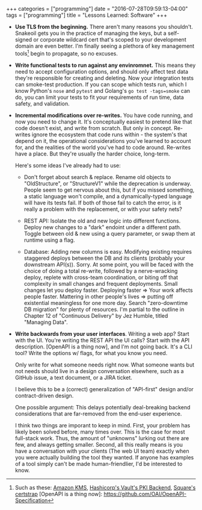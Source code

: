 +++
categories = ["programming"]
date = "2016-07-28T09:59:13-04:00"
tags = ["programming"]
title = "Lessons Learned: Software"
+++

* __Use TLS from the beginning.__
  There aren't many reasons you shouldn't. Snakeoil gets you in the practice of
  managing the keys, but a self-signed or corporate wildcard cert that's scoped
  to your development domain are even better. I'm finally seeing a plethora of
  key management tools[^kmt] begin to propagate, so no excuses.

* __Write functional tests to run against any envinromnet.__
  This means they need to accept configuration options, and should only
  affect test data they're responsible for creating and deleting. Now your
  integration tests can smoke-test production.
  If you can scope which tests run, which I know Python's `nose` and `pytest`
  and Golang's `go test -tags=smoke` can do, you can limit your tests to fit
  your requirements of run time, data safety, and validation.

* __Incremental modifications over re-writes.__
   You have code running, and now you need to change it. It's conceptually
   easiest to pretend like that code doesn't exist, and write from scratch.
   But only in concept. Re-writes ignore the ecosystem that code runs within -
   the system's that depend on it, the operational considerations you've learned to
   account for, and the realities of the world you've had to code around.
   Re-writes have a place. But they're usually the harder choice, long-term.

    Here's some ideas I've already had to use:

  * Don't forget about search & replace. Rename old objects to
    "OldStructure", or "StructureV1" while the deprecation is underway.
    People seem to get nervous about this, but if you missed something, a
    static language won't compile, and a dynamically-typed language will have
    its tests fail. If both of those fail to catch the error, is it really a
    problem with the replacement, or with your safety nets?

  * REST API: Isolate the old and new logic into different functions. Deploy
    new changes to a "dark" endoint under a different path. Toggle between
    old & new using a query parameter, or swap them at runtime using a flag.

  * Database: Adding new columns is easy. Modifying existing requires
    staggered deploys between the DB and its clients (probably your
    downstream API(s)). Sorry.  At some point, you will be faced with the
    choice of doing a total re-write, followed by a nerve-wracking deploy,
    replete with cross-team coordination, or biting off that complexity in
    small changes and frequent deployments. Small changes let you deploy
    faster. Deploying faster => Your work affects people faster. Mattering in
    other people's lives => putting off existential meaningless for one more
    day. Search "zero-downtime DB migration" for plenty of resources. I'm
    partial to the outline in Chapter 12 of "Continuous Delivery" by Jez
    Humble, titled "Managing Data".

* __Write backwards from your user interfaces__.
    Writing a web app? Start with the UI. You're writing the REST API the UI calls?
    Start with the API description. [OpenAPI is a thing now], and I'm not going
    back. It's a CLI tool? Write the options w/ flags, for what you know you
    need.

    Only write for what someone needs right now. What someone wants but not needs
    should live in a design conversation elsewhere, such as a GitHub issue, a
    text document, or a JIRA ticket.

    I believe this to be a (correct) generalization of "API-first" design and/or
    contract-driven design.

    One possible argument: This delays potentially deal-breaking backend
    considerations that are far-removed from the end-user experience.

    I think two things are imporant to keep in mind. First, your problem has
    likely been solved before, many times over. This is the case for most
    full-stack work. Thus, the amount of "unknowns" lurking out there
    are few, and always getting smaller. Second, all this really means is you
    have a conversation with your clients (The web UI team) exactly when you were
    actually building the tool they wanted. If anyone has examples of a tool
    simply can't be made human-friendlier, I'd be interested to know.


[^kmt]: Such as these:
    [Amazon KMS](https://aws.amazon.com/kms/),
    [Hashicorp's Vault's PKI Backend](https://www.vaultproject.io/docs/secrets/pki/index.html),
    [Square's certstrap](https://github.com/square/certstrap)
[OpenAPI is a thing now]: https://github.com/OAI/OpenAPI-Specification
